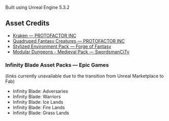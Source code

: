 <p>Built using Unreal Engine 5.3.2</p>

<h2>Asset Credits</h2>
<ul>
  <li><a href="https://fab.com/s/0cf18c15a659" target="_blank">Kraken — PROTOFACTOR INC</a></li>
  <li><a href="https://fab.com/s/63a078bb2dd7" target="_blank">Quadruped Fantasy Creatures — PROTOFACTOR INC</a></li>
  <li><a href="https://fab.com/s/e6871dd1b62c" target="_blank">Stylized Environment Pack — Forge of Fantasy</a></li>
  <li><a href="https://fab.com/s/39d71e8de29d" target="_blank">Modular Dungeons - Medieval Pack — SwordsmanCiTy</a></li>
  
</ul>
<h3>Infinity Blade Asset Packs — Epic Games</h3>
(links currently unavailable due to the transition from Unreal Marketplace to Fab)
<ul>
  <li>Infinity Blade: Adversaries</li>
  <li>Infinity Blade: Warriors</li>
  <li>Infinity Blade: Ice Lands</li>
  <li>Infinity Blade: Fire Lands</li>
  <li>Infinity Blade: Grass Lands</li>
</ul>

